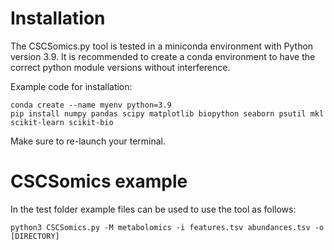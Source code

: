 # Installation
The CSCSomics.py tool is tested in a miniconda environment with Python version 3.9. It is recommended to create a conda environment to have the correct python module versions without interference. 

Example code for installation:
```
conda create --name myenv python=3.9
pip install numpy pandas scipy matplotlib biopython seaborn psutil mkl scikit-learn scikit-bio
```
Make sure to re-launch your terminal.

# CSCSomics example
In the test folder example files can be used to use the tool as follows:
```
python3 CSCSomics.py -M metabolomics -i features.tsv abundances.tsv -o [DIRECTORY] 
```
